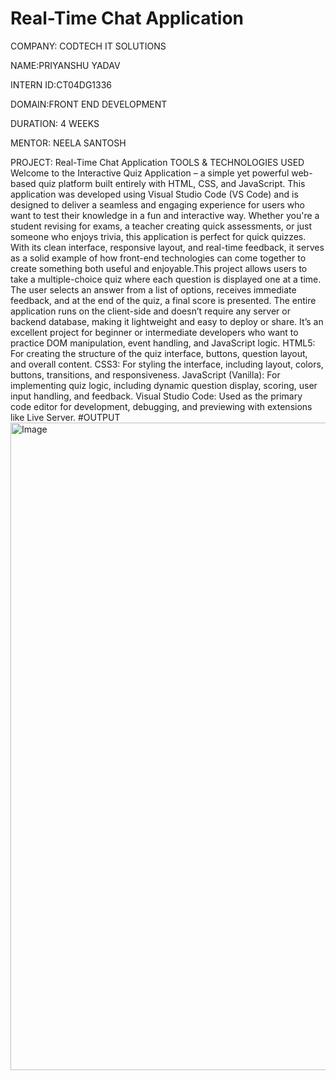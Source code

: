 # Real-Time Chat Application

COMPANY: CODTECH IT SOLUTIONS

NAME:PRIYANSHU YADAV

INTERN ID:CT04DG1336

DOMAIN:FRONT END DEVELOPMENT

DURATION: 4 WEEKS

MENTOR: NEELA SANTOSH

PROJECT: Real-Time Chat Application
TOOLS & TECHNOLOGIES USED
Welcome to the Interactive Quiz Application – a simple yet powerful web-based quiz platform built entirely with HTML, CSS, and JavaScript. This application was developed using Visual Studio Code (VS Code) and is designed to deliver a seamless and engaging experience for users who want to test their knowledge in a fun and interactive way. Whether you're a student revising for exams, a teacher creating quick assessments, or just someone who enjoys trivia, this application is perfect for quick quizzes. With its clean interface, responsive layout, and real-time feedback, it serves as a solid example of how front-end technologies can come together to create something both useful and enjoyable.This project allows users to take a multiple-choice quiz where each question is displayed one at a time. The user selects an answer from a list of options, receives immediate feedback, and at the end of the quiz, a final score is presented. The entire application runs on the client-side and doesn’t require any server or backend database, making it lightweight and easy to deploy or share. It’s an excellent project for beginner or intermediate developers who want to practice DOM manipulation, event handling, and JavaScript logic. HTML5: For creating the structure of the quiz interface, buttons, question layout, and overall content. CSS3: For styling the interface, including layout, colors, buttons, transitions, and responsiveness. JavaScript (Vanilla): For implementing quiz logic, including dynamic question display, scoring, user input handling, and feedback. Visual Studio Code: Used as the primary code editor for development, debugging, and previewing with extensions like Live Server. 
#OUTPUT
<img width="1887" height="1036" alt="Image" src="https://github.com/user-attachments/assets/b8327892-6c20-491e-af77-5e5eccff3f73" />
